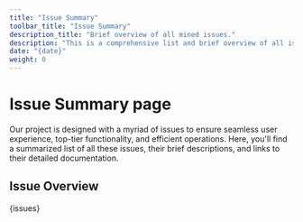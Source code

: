 ```yaml
---
title: "Issue Summary"
toolbar_title: "Issue Summary"
description_title: "Brief overview of all mined issues."
description: "This is a comprehensive list and brief overview of all issues."
date: "{date}"
weight: 0
---
```


# Issue Summary page

Our project is designed with a myriad of issues to ensure seamless user experience, top-tier functionality, and efficient operations. Here, you'll find a summarized list of all these issues, their brief descriptions, and links to their detailed documentation.

## Issue Overview

{issues}
